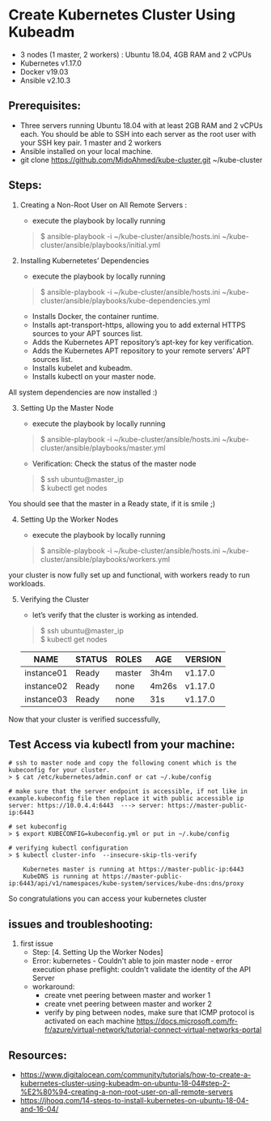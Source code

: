
# Create Kubernetes Cluster Using Kubeadm
 - 3 nodes (1 master, 2 workers) : Ubuntu 18.04, 4GB RAM and 2 vCPUs
 - Kubernetes v1.17.0
 - Docker v19.03
 - Ansible v2.10.3

## Prerequisites:

- Three servers running Ubuntu 18.04 with at least 2GB RAM and 2 vCPUs each. You should be able to SSH into each server as the root user with your SSH key pair.
        1 master and 2 workers
- Ansible installed on your local machine.
- git clone https://github.com/MidoAhmed/kube-cluster.git ~/kube-cluster

## Steps:

1. Creating a Non-Root User on All Remote Servers :
    * execute the playbook by locally running
    > $ ansible-playbook -i ~/kube-cluster/ansible/hosts.ini ~/kube-cluster/ansible/playbooks/initial.yml

2.  Installing Kubernetetes’ Dependencies
    * execute the playbook by locally running
    > $ ansible-playbook -i ~/kube-cluster/ansible/hosts.ini ~/kube-cluster/ansible/playbooks/kube-dependencies.yml

    - Installs Docker, the container runtime.
    - Installs apt-transport-https, allowing you to add external HTTPS sources to your APT sources list.
    - Adds the Kubernetes APT repository’s apt-key for key verification.
    - Adds the Kubernetes APT repository to your remote servers’ APT sources list.
    - Installs kubelet and kubeadm.
    - Installs kubectl on your master node.
    
 All system dependencies are now installed :)

3. Setting Up the Master Node

    * execute the playbook by locally running
    > $ ansible-playbook -i ~/kube-cluster/ansible/hosts.ini ~/kube-cluster/ansible/playbooks/master.yml

    * Verification: Check the status of the master node
    > $ ssh ubuntu@master_ip\
    > $ kubectl get nodes

You should see that the master in a Ready state, if it is smile ;)

4. Setting Up the Worker Nodes

    * execute the playbook by locally running
    > $ ansible-playbook -i ~/kube-cluster/ansible/hosts.ini ~/kube-cluster/ansible/playbooks/workers.yml
    
your cluster is now fully set up and functional, with workers ready to run workloads. 

5. Verifying the Cluster
    
    * let’s verify that the cluster is working as intended.
    > $ ssh ubuntu@master_ip\
    > $ kubectl get nodes

    | NAME        | STATUS      | ROLES       | AGE     | VERSION |
    | ----------- | ----------- | ----------- | --------|---------|
    | instance01  | Ready       | master      | 3h4m    | v1.17.0 |
    | instance02  | Ready       | none        | 4m26s   | v1.17.0 |
    | instance03  | Ready       | none        | 31s     | v1.17.0 |

Now that your cluster is verified successfully, 

## Test Access via kubectl from your machine:
    
    # ssh to master node and copy the following conent which is the kubeconfig for your cluster.
    > $ cat /etc/kubernetes/admin.conf or cat ~/.kube/config

    # make sure that the server endpoint is accessible, if not like in example.kubeconfig file then replace it with public accessible ip
    server: https://10.0.4.4:6443  ---> server: https://master-public-ip:6443

    # set kubeconfig
    > $ export KUBECONFIG=kubeconfig.yml or put in ~/.kube/config

    # verifying kubectl configuration
    > $ kubectl cluster-info  --insecure-skip-tls-verify

        Kubernetes master is running at https://master-public-ip:6443
        KubeDNS is running at https://master-public-ip:6443/api/v1/namespaces/kube-system/services/kube-dns:dns/proxy

So congratulations you can access your kubernetes cluster 

## issues and troubleshooting:
1. first issue
    - Step: [4. Setting Up the Worker Nodes]
    - Error: kubernetes - Couldn't able to join master node - error execution phase preflight: couldn't validate the identity of the API Server
    - workaround: 
        - create vnet peering between master and worker 1
        - create vnet peering between master and worker 2
        - verify by ping between nodes, make sure that ICMP protocol is activated on each machine
    https://docs.microsoft.com/fr-fr/azure/virtual-network/tutorial-connect-virtual-networks-portal
## Resources:
- https://www.digitalocean.com/community/tutorials/how-to-create-a-kubernetes-cluster-using-kubeadm-on-ubuntu-18-04#step-2-%E2%80%94-creating-a-non-root-user-on-all-remote-servers
- https://jhooq.com/14-steps-to-install-kubernetes-on-ubuntu-18-04-and-16-04/
